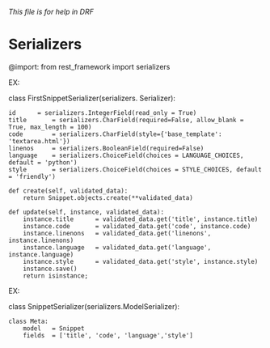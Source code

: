 *This file is for help in DRF*

# Serializers

@import:
from rest_framework import serializers


EX:

class FirstSnippetSerializer(serializers. Serializer):

	id 		= serializers.IntegerField(read_only = True)
	title		= serializers.CharField(required=False, allow_blank = True, max_length = 100)
	code		= serializers.CharField(style={'base_template': 'textarea.html'})
	linenos 	= serializers.BooleanField(required=False)
	language 	= serializers.ChoiceField(choices = LANGUAGE_CHOICES, default = 'python')
	style 		= serializers.ChoiceField(choices = STYLE_CHOICES, default = 'friendly')

	def create(self, validated_data):
		return Snippet.objects.create(**validated_data)

	def update(self, instance, validated_data):
		instance.title 		= validated_data.get('title', instance.title)
		instance.code 		= validated_data.get('code', instance.code)
		instance.linenons 	= validated_data.get('linenons', instance.linenons)
		instance.language 	= validated_data.get('language', instance.language)
		instance.style 		= validated_data.get('style', instance.style)
		instance.save()
		return isinstance;

EX:

class SnippetSerializer(serializers.ModelSerializer):

	class Meta:
		model 	= Snippet
		fields 	= ['title', 'code', 'language','style']


